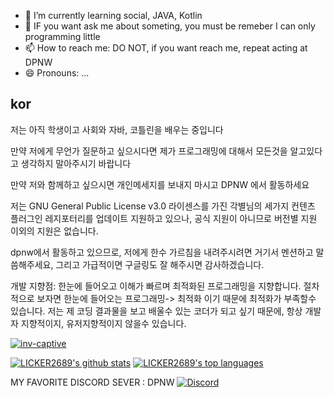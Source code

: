 
- 🌱 I’m currently learning social, JAVA, Kotlin
- 💬 IF you want ask me about someting, you must be remeber I can only programming little
- 📫 How to reach me: DO NOT, if you want reach me, repeat acting at DPNW
- 😄 Pronouns: ...



kor
--

저는 아직 학생이고 사회와 자바, 코틀린을 배우는 중입니다

만약 저에게 무언가 질문하고 싶으시다면 제가 프로그래밍에 대해서 모든것을 알고있다고 생각하지 말아주시기 바랍니다

만약 저와 함께하고 싶으시면 개인메세지를 보내지 마시고 DPNW 에서 활동하세요

저는 GNU General Public License v3.0 라이센스를 가진 각별님의 세가지 컨텐츠 플러그인 레지포터리를 업데이트 지원하고 있으나, 공식 지원이 아니므로 버전별 지원 이외의 지원은 없습니다.

dpnw에서 활동하고 있으므로, 저에게 한수 가르침을 내려주시려면 거기서 멘션하고 말씀해주세요, 그리고 가급적이면 구글링도 잘 해주시면 감사하겠습니다.

개발 지향점: 한눈에 들어오고 이해가 빠르며 최적화된 프로그래밍을 지향합니다. 절차적으로 보자면 한눈에 들어오는 프로그래밍-> 최적화 이기 때문에 최적화가 부족할수 있습니다. 저는 제 코딩 결과물을 보고 배울수 있는 코더가 되고 싶기 때문에, 항상 개발자 지향적이지, 유저지향적이지 않을수 있습니다.

[![inv-captive](https://github.com/licker2689/inv-captive/actions/workflows/gradle.yml/badge.svg?branch=master)](https://github.com/licker2689/inv-captive/actions/workflows/gradle.yml)

[![LICKER2689's github stats](https://github-readme-stats.vercel.app/api?username=LICKER2689&theme=blue-green)](https://github.com/anuraghazra/github-readme-stats)
[![LICKER2689's top languages](https://github-readme-stats.vercel.app/api/top-langs/?username=LICKER2689&theme=blue-green)](https://github.com/anuraghazra/github-readme-stats)

MY FAVORITE DISCORD SEVER : DPNW [![Discord](https://badgen.net/badge/icon/discord?icon=discord&label)](https://discord.gg/RWGs9SxQ9T)
